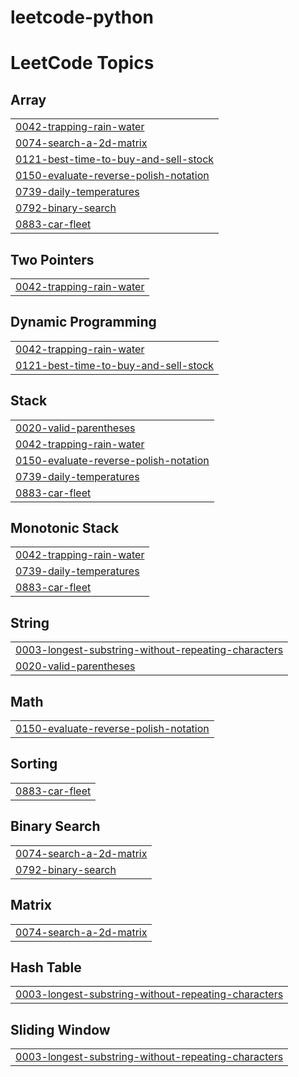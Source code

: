 # leetcode-python
 

<!---LeetCode Topics Start-->
# LeetCode Topics
## Array
|  |
| ------- |
| [0042-trapping-rain-water](https://github.com/Push1413/leetcode-py/tree/master/0042-trapping-rain-water) |
| [0074-search-a-2d-matrix](https://github.com/Push1413/leetcode-py/tree/master/0074-search-a-2d-matrix) |
| [0121-best-time-to-buy-and-sell-stock](https://github.com/Push1413/leetcode-py/tree/master/0121-best-time-to-buy-and-sell-stock) |
| [0150-evaluate-reverse-polish-notation](https://github.com/Push1413/leetcode-py/tree/master/0150-evaluate-reverse-polish-notation) |
| [0739-daily-temperatures](https://github.com/Push1413/leetcode-py/tree/master/0739-daily-temperatures) |
| [0792-binary-search](https://github.com/Push1413/leetcode-py/tree/master/0792-binary-search) |
| [0883-car-fleet](https://github.com/Push1413/leetcode-py/tree/master/0883-car-fleet) |
## Two Pointers
|  |
| ------- |
| [0042-trapping-rain-water](https://github.com/Push1413/leetcode-py/tree/master/0042-trapping-rain-water) |
## Dynamic Programming
|  |
| ------- |
| [0042-trapping-rain-water](https://github.com/Push1413/leetcode-py/tree/master/0042-trapping-rain-water) |
| [0121-best-time-to-buy-and-sell-stock](https://github.com/Push1413/leetcode-py/tree/master/0121-best-time-to-buy-and-sell-stock) |
## Stack
|  |
| ------- |
| [0020-valid-parentheses](https://github.com/Push1413/leetcode-py/tree/master/0020-valid-parentheses) |
| [0042-trapping-rain-water](https://github.com/Push1413/leetcode-py/tree/master/0042-trapping-rain-water) |
| [0150-evaluate-reverse-polish-notation](https://github.com/Push1413/leetcode-py/tree/master/0150-evaluate-reverse-polish-notation) |
| [0739-daily-temperatures](https://github.com/Push1413/leetcode-py/tree/master/0739-daily-temperatures) |
| [0883-car-fleet](https://github.com/Push1413/leetcode-py/tree/master/0883-car-fleet) |
## Monotonic Stack
|  |
| ------- |
| [0042-trapping-rain-water](https://github.com/Push1413/leetcode-py/tree/master/0042-trapping-rain-water) |
| [0739-daily-temperatures](https://github.com/Push1413/leetcode-py/tree/master/0739-daily-temperatures) |
| [0883-car-fleet](https://github.com/Push1413/leetcode-py/tree/master/0883-car-fleet) |
## String
|  |
| ------- |
| [0003-longest-substring-without-repeating-characters](https://github.com/Push1413/leetcode-py/tree/master/0003-longest-substring-without-repeating-characters) |
| [0020-valid-parentheses](https://github.com/Push1413/leetcode-py/tree/master/0020-valid-parentheses) |
## Math
|  |
| ------- |
| [0150-evaluate-reverse-polish-notation](https://github.com/Push1413/leetcode-py/tree/master/0150-evaluate-reverse-polish-notation) |
## Sorting
|  |
| ------- |
| [0883-car-fleet](https://github.com/Push1413/leetcode-py/tree/master/0883-car-fleet) |
## Binary Search
|  |
| ------- |
| [0074-search-a-2d-matrix](https://github.com/Push1413/leetcode-py/tree/master/0074-search-a-2d-matrix) |
| [0792-binary-search](https://github.com/Push1413/leetcode-py/tree/master/0792-binary-search) |
## Matrix
|  |
| ------- |
| [0074-search-a-2d-matrix](https://github.com/Push1413/leetcode-py/tree/master/0074-search-a-2d-matrix) |
## Hash Table
|  |
| ------- |
| [0003-longest-substring-without-repeating-characters](https://github.com/Push1413/leetcode-py/tree/master/0003-longest-substring-without-repeating-characters) |
## Sliding Window
|  |
| ------- |
| [0003-longest-substring-without-repeating-characters](https://github.com/Push1413/leetcode-py/tree/master/0003-longest-substring-without-repeating-characters) |
<!---LeetCode Topics End-->